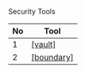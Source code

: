 Security Tools

No|Tool
---|---
1|[[vault]](https://github.com/phucbone/vault/blob/master/hashicorp-stack/Security/vault.md)
2|[[boundary]](https://github.com/phucbone/vault/blob/master/hashicorp-stack/Security/boundary.md)

